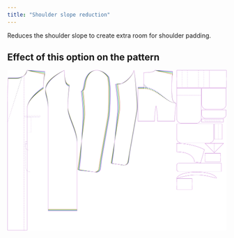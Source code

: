 ```yaml
---
title: "Shoulder slope reduction"
---
```


Reduces the shoulder slope to create extra room for shoulder padding.

## Effect of this option on the pattern

![This image shows the effect of this option by superimposing several variants that have a different value for this option](carlita_shoulderslopereduction_sample.svg "Effect of this option on the pattern")

